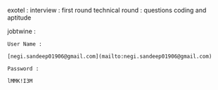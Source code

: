 exotel : interview : first round technical round : questions coding and aptitude

jobtwine : 

```
User Name :

[negi.sandeep01906@gmail.com](mailto:negi.sandeep01906@gmail.com)

Password :

lMMK!I3M

```